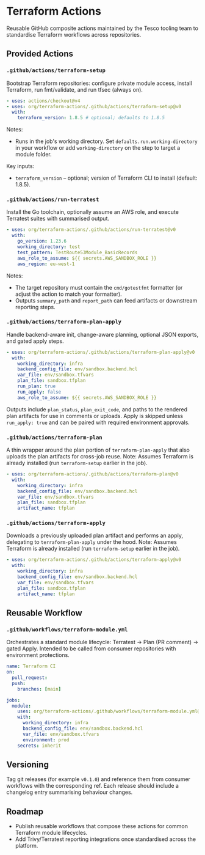 # Terraform Actions

Reusable GitHub composite actions maintained by the Tesco tooling team to standardise Terraform workflows across repositories.

## Provided Actions

### `.github/actions/terraform-setup`
Bootstrap Terraform repositories: configure private module access, install Terraform, run fmt/validate, and run tfsec (always on).

```yaml
- uses: actions/checkout@v4
- uses: org/terraform-actions/.github/actions/terraform-setup@v0
  with:
    terraform_version: 1.8.5 # optional; defaults to 1.8.5
```

Notes:
- Runs in the job's working directory. Set `defaults.run.working-directory` in your workflow or add `working-directory` on the step to target a module folder.

Key inputs:
- `terraform_version` – optional; version of Terraform CLI to install (default: 1.8.5).

### `.github/actions/run-terratest`
Install the Go toolchain, optionally assume an AWS role, and execute Terratest suites with summarised output.

```yaml
- uses: org/terraform-actions/.github/actions/run-terratest@v0
  with:
    go_version: 1.23.6
    working_directory: test
    test_pattern: TestRoute53Module_BasicRecords
    aws_role_to_assume: ${{ secrets.AWS_SANDBOX_ROLE }}
    aws_region: eu-west-1
```

Notes:
- The target repository must contain the `cmd/gotestfmt` formatter (or adjust the action to match your formatter).
- Outputs `summary_path` and `report_path` can feed artifacts or downstream reporting steps.

### `.github/actions/terraform-plan-apply`
Handle backend-aware init, change-aware planning, optional JSON exports, and gated apply steps.

```yaml
- uses: org/terraform-actions/.github/actions/terraform-plan-apply@v0
  with:
    working_directory: infra
    backend_config_file: env/sandbox.backend.hcl
    var_file: env/sandbox.tfvars
    plan_file: sandbox.tfplan
    run_plan: true
    run_apply: false
    aws_role_to_assume: ${{ secrets.AWS_SANDBOX_ROLE }}
```

Outputs include `plan_status`, `plan_exit_code`, and paths to the rendered plan artifacts for use in comments or uploads. Apply is skipped unless `run_apply: true` and can be paired with required environment approvals.

### `.github/actions/terraform-plan`
A thin wrapper around the plan portion of `terraform-plan-apply` that also uploads the plan artifacts for cross-job reuse.
Note: Assumes Terraform is already installed (run `terraform-setup` earlier in the job).

```yaml
- uses: org/terraform-actions/.github/actions/terraform-plan@v0
  with:
    working_directory: infra
    backend_config_file: env/sandbox.backend.hcl
    var_file: env/sandbox.tfvars
    plan_file: sandbox.tfplan
    artifact_name: tfplan
```

### `.github/actions/terraform-apply`
Downloads a previously uploaded plan artifact and performs an apply, delegating to `terraform-plan-apply` under the hood.
Note: Assumes Terraform is already installed (run `terraform-setup` earlier in the job).

```yaml
- uses: org/terraform-actions/.github/actions/terraform-apply@v0
  with:
    working_directory: infra
    backend_config_file: env/sandbox.backend.hcl
    var_file: env/sandbox.tfvars
    plan_file: sandbox.tfplan
    artifact_name: tfplan
```

## Reusable Workflow

### `.github/workflows/terraform-module.yml`
Orchestrates a standard module lifecycle: Terratest → Plan (PR comment) → gated Apply. Intended to be called from consumer repositories with environment protections.

```yaml
name: Terraform CI
on:
  pull_request:
  push:
    branches: [main]

jobs:
  module:
    uses: org/terraform-actions/.github/workflows/terraform-module.yml@v0
    with:
      working_directory: infra
      backend_config_file: env/sandbox.backend.hcl
      var_file: env/sandbox.tfvars
      environment: prod
    secrets: inherit
```

## Versioning

Tag git releases (for example `v0.1.0`) and reference them from consumer workflows with the corresponding ref. Each release should include a changelog entry summarising behaviour changes.

## Roadmap

- Publish reusable workflows that compose these actions for common Terraform module lifecycles.
- Add Trivy/Terratest reporting integrations once standardised across the platform.
